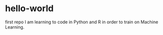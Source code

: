 # hello-world
first repo
I am learning to code in Python and R in order to train on Machine Learning.
